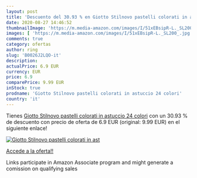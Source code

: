 ```yaml
---
layout: post
title: 'Descuento del 30.93 % en Giotto Stilnovo pastelli colorati in ast'
date: 2020-08-27 14:46:52
thumbnailImage: 'https://m.media-amazon.com/images/I/51xEBsipR-L._SL200_.jpg'
images: [ 'https://m.media-amazon.com/images/I/51xEBsipR-L._SL200_.jpg' ]
comments: true
category: ofertas
author: ring
slug: 'B0026J2LQO-it'
description:
actualPrice: 6.9 EUR
currency: EUR
price: 6.9
comparePrice: 9.99 EUR
inStock: true
prodname: 'Giotto Stilnovo pastelli colorati in astuccio 24 colori'
country: 'it'
---
```


Tienes [Giotto Stilnovo pastelli colorati in astuccio 24 colori](https://www.amazon.it/dp/B0026J2LQO/?tag=tolees00-21) con un 30.93 % de descuento con precio de oferta de 6.9 EUR (original: 9.99 EUR) en el siguiente enlace!

[![Giotto Stilnovo pastelli colorati in ast](https://m.media-amazon.com/images/I/51xEBsipR-L._SL200_.jpg)](https://www.amazon.it/dp/B0026J2LQO/?tag=tolees00-21)

[Accede a la oferta!!](https://www.amazon.it/dp/B0026J2LQO/?tag=tolees00-21)

Links participate in Amazon Associate program and might generate a comission on qualifying sales


